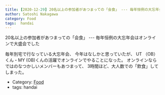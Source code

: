 ```yaml
---
title: [2020-12-29] 20名以上の参加者があつまっての「会食」 --- 毎年恒例の大忘年会はオンラインで大盛会でした
author: Satoshi Nakagawa
category: Food
tags:  handai
---
```


20名以上の参加者があつまっての「会食」 --- 毎年恒例の大忘年会はオンラインで大盛会でした

 毎年別宅で行なっている大忘年会、
今年はなしかと思っていたが、
UT （OB）くん・MY (OB)くんの活躍でオンラインでやることになった。
オンラインならではのなつかしいメンバーもあつまって、
3時間ほど、大人数での「飲食」してしまった。

- Category: [Food](https://merapano.github.io/categories.html#Food)
- tags:  handai
